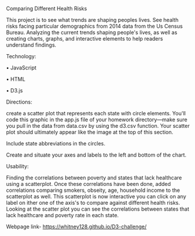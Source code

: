 Comparing Different Health Risks

This project is to see what trends are shaping peoples lives. See health risks facing particular demographics from 2014 data from the Us Census Bureau.
Analyzing the current trends shaping people's lives, as well as creating charts, graphs, and interactive elements to help readers understand findings.

Technology:

•	JavaScript

•	HTML

•	D3.js

Directions:

create a scatter plot that represents each state with circle elements. You'll code this graphic in the app.js file of your homework directory—make sure you pull in the data from data.csv by using the d3.csv function. Your scatter plot should ultimately appear like the image at the top of this section.


Include state abbreviations in the circles.


Create and situate your axes and labels to the left and bottom of the chart.

Usability:

Finding the correlations between poverty and states that lack healthcare using a scatterplot. 
Once these correlations have been done, added correlations comparing smokers, obseity, age, household income to the scatterplot as well.
This scatterplot is now interactive you can click on any label on ither one of the axis's to compare against different health risks.
Looking at the scatter plot you can see the correlations between states that lack healthcare and poverty rate in each state. 

Webpage link- https://whitney128.github.io/D3-challenge/

